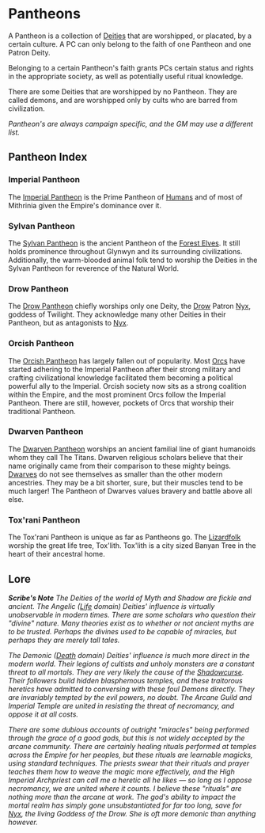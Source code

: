 # Pantheons

A Pantheon is a collection of [Deities](../../Magic/Deities.md) that are worshipped, or placated, by a certain culture. A PC can only belong to the faith of one Pantheon and one Patron Deity.

Belonging to a certain Pantheon's faith grants PCs certain status and rights in the appropriate society, as well as potentially useful ritual knowledge.

There are some Deities that are worshipped by no Pantheon. They are called demons, and are worshipped only by cults who are barred from civilization.

*Pantheon's are always campaign specific, and the GM may use a different list.*

## Pantheon Index

### Imperial Pantheon

The [Imperial Pantheon](Imperial%20Pantheon.md) is the Prime Pantheon of [Humans](../../Player%20Characters/Ancenstries/The%20People%20of%20Mithrinia/Humans.md) and of most of Mithrinia given the Empire's dominance over it.

### Sylvan Pantheon

The [Sylvan Pantheon](Sylvan%20Pantheon.md) is the ancient Pantheon of the [Forest Elves](../../Player%20Characters/Ancenstries/The%20People%20of%20Mithrinia/Elves.md#Forest%20Elf%20(Sylvan)). It still holds prominence throughout Glynwyn and its surrounding civilizations. Additionally, the warm-blooded animal folk tend to worship the Deities in the Sylvan Pantheon for reverence of the Natural World.

### Drow Pantheon

The [Drow Pantheon](Drow%20Pantheon.md) chiefly worships only one Deity, the [Drow](../../Player%20Characters/Ancenstries/The%20People%20of%20Mithrinia/Elves.md#Ash%20Elf%20(Drow)) Patron [Nyx](Mithrinian%20Deities/Nyx.md), goddess of Twilight. They acknowledge many other Deities in their Pantheon, but as antagonists to [Nyx](Mithrinian%20Deities/Nyx.md).

### Orcish Pantheon

The [Orcish Pantheon](Orcish%20Pantheon.md) has largely fallen out of popularity. Most [Orcs](../../Player%20Characters/Ancenstries/The%20People%20of%20Mithrinia/Elves.md#Deep%20Elf%20(Orc)) have started adhering to the Imperial Pantheon after their strong military and crafting civilizational knowledge facilitated them becoming a political powerful ally to the Imperial. Orcish society now sits as a strong coalition within the Empire, and the most prominent Orcs follow the Imperial Pantheon. There are still, however, pockets of Orcs that worship their traditional Pantheon.

### Dwarven Pantheon

The [Dwarven Pantheon](Dwarven%20Pantheon.md) worships an ancient familial line of giant humanoids whom they call The Titans. Dwarven religious scholars believe that their name originally came from their comparison to these mighty beings. [Dwarves](../../Player%20Characters/Ancenstries/The%20People%20of%20Mithrinia/Dwarves.md) do not see themselves as smaller than the other modern ancestries. They may be a bit shorter, sure, but their muscles tend to be much larger! The Pantheon of Dwarves values bravery and battle above all else.

### Tox'rani Pantheon

The Tox'rani Pantheon is unique as far as Pantheons go. The [Lizardfolk](../../Player%20Characters/Ancenstries/The%20People%20of%20Mithrinia/Lizardfolk.md) worship the great life tree, Tox'lith. Tox'lith is a city sized Banyan Tree in the heart of their ancestral home.

## Lore

***Scribe's Note***
*The Deities of the world of Myth and Shadow are fickle and ancient. The Angelic ([Life](../../Magic/Spells/Spell%20Domains/Life.md) domain) Deities' influence is virtually unobservable in modern times. There are some scholars who question their "divine" nature. Many theories exist as to whether or not ancient myths are to be trusted. Perhaps the divines used to be capable of miracles, but perhaps they are merely tall tales.*

*The Demonic ([Death](../../Magic/Spells/Spell%20Domains/Death.md) domain) Deities' influence is much more direct in the modern world. Their legions of cultists and unholy monsters are a constant threat to all mortals. They are very likely the cause of the [Shadowcurse](../../Game%20Procedures/Hazards/Shadowcurse.md). Their followers build hidden blasphemous temples, and these traitorous heretics have admitted to conversing with these foul Demons directly. They are invariably tempted by the evil powers, no doubt. The Arcane Guild and Imperial Temple are united in resisting the threat of necromancy, and oppose it at all costs.*

*There are some dubious accounts of outright "miracles" being performed through the grace of a good gods, but this is not widely accepted by the arcane community. There are certainly healing rituals performed at temples across the Empire for her peoples, but these rituals are learnable magicks, using standard techniques. The priests swear that their rituals and prayer teaches them how to weave the magic more effectively, and the High Imperial Archpriest can call me a heretic all he likes — so long as I oppose necromancy, we are united where it counts. I believe these "rituals" are nothing more than the arcane at work. The god's ability to impact the mortal realm has simply gone unsubstantiated for far too long, save for [Nyx](Mithrinian%20Deities/Nyx.md), the living Goddess of the Drow. She is oft more demonic than anything however.*
